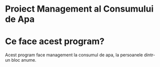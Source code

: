 # Proiect Management al Consumului de Apa

# Ce face acest program?
Acest program face management la consumul de apa, la persoanele dintr-un bloc anume.
